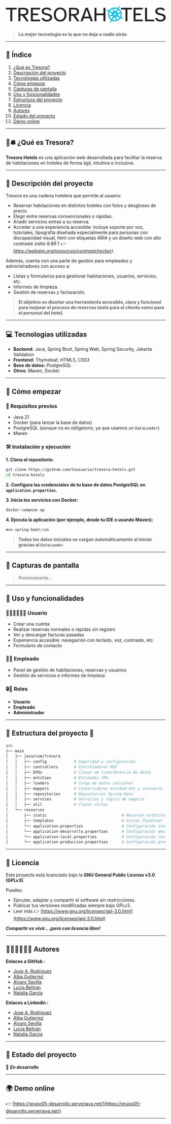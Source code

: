 #  ![Logo Tresora](src/main/resources/static/images/LogoTresora.png)

> **La mejor tecnología es la que no deja a nadie atrás**



---

## 📑 Índice

1. [¿Que es Tresora?](#-¿qué-es-Tresora?)
2. [Descripción del proyecto](#-descripción-del-proyecto)
3. [Tecnologías utilizadas](#-tecnologías-utilizadas)
4. [Cómo empezar](#-cómo-empezar)
5. [Capturas de pantalla](#-capturas-de-pantalla)
6. [Uso y funcionalidades](#-uso-y-funcionalidades)
7. [Estructura del proyecto](#-estructura-del-proyecto)
8. [Licencia](#-licencia)
9. [Autores](#-autores)
10. [Estado del proyecto](#-estado-del-proyecto)
11. [Demo online](#-demo-online)

---

## 🏨🛎️ ¿Qué es Tresora? 

**Tresora Hotels** es una aplicación web desarrollada para facilitar la reserva de habitaciones en hoteles de forma ágil, intuitiva e inclusiva.

---

## 📝 Descripción del proyecto

Tresora es una cadena hotelera que permite al usuario:

- Reservar habitaciones en distintos hoteles con fotos y desgloses de precio.
- Elegir entre reservas convencionales o rápidas.
- Añadir servicios extras a su reserva.
- Acceder a una experiencia accesible: incluye soporte por voz, tutoriales, tipografía diseñada especialmente para personas con discapacidad visual, html con etiquetas ARIA y un diseño web con alto contraste *(ratio 9.89:1 👉 https://webaim.org/resources/contrastchecker)*.

Además, cuenta con una parte de gestión para empleados y administradores con acceso a:

- Listas y formularios para gestionar habitaciones, usuarios, servicios, etc.
- Informes de limpieza.
- Gestión de reservas y facturación.


> **El objetivo es diseñar una herramienta accesible, clara y funcional para mejorar el proceso de reservas tanto para el cliente como para el personal del hotel.**

---

## 💻 Tecnologías utilizadas

- **Backend:** Java, Spring Boot, Spring Web, Spring Security, Jakarta Validation
- **Frontend:** Thymeleaf, HTML5, CSS3
- **Base de datos:** PostgreSQL
- **Otros:** Maven, Docker

---

## 🚀 Cómo empezar

### 🧩 Requisitos previos

- Java 21
- Docker (para lanzar la base de datos)
- PostgreSQL (aunque no es obligatorio, ya que usamos un `DataLoader`)
- Maven

### 🛠️ Instalación y ejecución 

**1. Clona el repositorio:**
   ```bash
   git clone https://github.com/tuusuario/tresora-hotels.git
   cd tresora-hotels
   ```

**2. Configura las credenciales de tu base de datos PostgreSQL en `application.properties`.**

**3. Inicia los servicios con Docker:**
   ```bash
   docker-compose up
   ```

**4. Ejecuta la aplicación (por ejemplo, desde tu IDE o usando Maven):**
   ```bash
   mvn spring-boot:run
   ```

> **Todos los datos iniciales se cargan automáticamente al iniciar gracias al ***`DataLoader`***.**

---

## 📸 Capturas de pantalla

> *Próximamente...*

---

## 🔎 Uso y funcionalidades

### 🙋🏻‍♂️🙋🏾‍♀️ Usuario

- Crear una cuenta
- Realizar reservas normales o rápidas sin registro
- Ver y descargar facturas pasadas
- Experiencia accesible: navegación con teclado, voz, contraste, etc.
- Formulario de contacto

### 🧑‍💼 Empleado

- Panel de gestión de habitaciones, reservas y usuarios
- Gestión de servicios e informes de limpieza

### 🔒🔑 Roles

- **Usuario**
- **Empleado**
- **Administrador**

---

## 📁 Estructura del proyecto 📂

```bash
src
├── main
│   ├── java/com/tresora
│   │   ├── config            # Seguridad y configuración
│   │   ├── controllers       # Controladores MVC
│   │   ├── DTOs              # Clases de transferencia de datos
│   │   ├── entities          # Entidades JPA
│   │   ├── loaders           # Carga de datos iniciales
│   │   ├── mappers           # Convertidores entidad-dto y viceversa
│   │   ├── repositories      # Repositorios Spring Data
│   │   ├── services          # Servicios y lógica de negocio
│   │   ├── util              # Clases utiles           
│   └── resources
│       ├── static                                 # Recursos estáticos
│       ├── templates                              # Vistas Thymeleaf
│       └── application.properties                 # Configuración inicial 
│       └── application-desarrollo.properties      # Configuración desarrollo
│       └── application-local.properties           # Configuración local
│       └── application-produccion.properties      # Configuración producción
```


---

## 📜 Licencia

Este proyecto está licenciado bajo la **GNU General Public License v3.0 (GPLv3)**.

Puedes:

- Ejecutar, adaptar y compartir el software sin restricciones.
- Publicar tus versiones modificadas siempre bajo GPLv3.
- Leer más 👉 [https://www.gnu.org/licenses/gpl-3.0.html](https://www.gnu.org/licenses/gpl-3.0.html)

***Compartir es vivir... ¡pero con licencia libre!***

---

## 👨🏾‍💻👩🏼‍💻 Autores
**Enlaces a GitHub :**
- [Jose A. Rodriguez](https://github.com/DoctoreJekyll) 
- [Alba Gutierrez](https://github.com/AlbaGutierrezGarcia)
- [Alvaro Sevilla](https://github.com/alvarosevilla96)
- [Lucia Beltran](https://github.com/Lu-web165)
- [Natalia Garcia](https://github.com/natgarrod)

**Enlaces a Linkedin :**
- [Jose A. Rodriguez](https://www.linkedin.com/in/jose-rodriguez-martin/)
- [Alba Gutierrez](https://www.linkedin.com/in/alba-gutiérrez-garcía/)
- [Alvaro Sevilla](https://www.linkedin.com/in/alvaro-fernandez-sevilla/)
- [Lucia Beltran](https://www.linkedin.com/in/lucía-beltrán-infante/)
- [Natalia Garcia](https://www.linkedin.com/in/natalia-garcia-rodriguez/)

---

## 🚧 Estado del proyecto

🔧  ***En desarrollo***  

---

## 🌍 Demo online

👉 [https://grupo05-desarrollo.serverjava.net/](https://grupo05-desarrollo.serverjava.net/)

---
